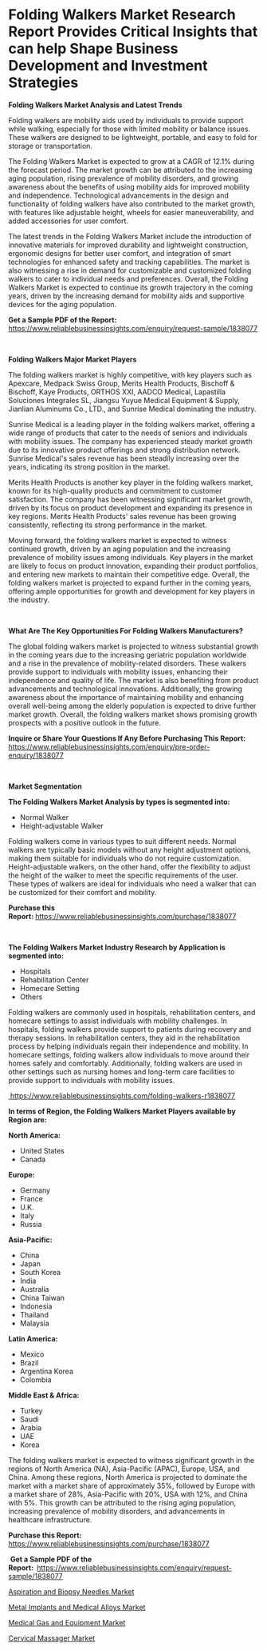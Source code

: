 <p><h1>Folding Walkers Market Research Report Provides Critical Insights that can help Shape Business Development and Investment Strategies</h1></p><p><strong>Folding Walkers Market Analysis and Latest Trends</strong></p>
<p><p>Folding walkers are mobility aids used by individuals to provide support while walking, especially for those with limited mobility or balance issues. These walkers are designed to be lightweight, portable, and easy to fold for storage or transportation.</p><p>The Folding Walkers Market is expected to grow at a CAGR of 12.1% during the forecast period. The market growth can be attributed to the increasing aging population, rising prevalence of mobility disorders, and growing awareness about the benefits of using mobility aids for improved mobility and independence. Technological advancements in the design and functionality of folding walkers have also contributed to the market growth, with features like adjustable height, wheels for easier maneuverability, and added accessories for user comfort.</p><p>The latest trends in the Folding Walkers Market include the introduction of innovative materials for improved durability and lightweight construction, ergonomic designs for better user comfort, and integration of smart technologies for enhanced safety and tracking capabilities. The market is also witnessing a rise in demand for customizable and customized folding walkers to cater to individual needs and preferences. Overall, the Folding Walkers Market is expected to continue its growth trajectory in the coming years, driven by the increasing demand for mobility aids and supportive devices for the aging population.</p></p>
<p><strong>Get a Sample PDF of the Report:&nbsp;</strong> <a href="https://www.reliablebusinessinsights.com/enquiry/request-sample/1838077">https://www.reliablebusinessinsights.com/enquiry/request-sample/1838077</a></p>
<p>&nbsp;</p>
<p><strong>Folding Walkers Major Market Players</strong></p>
<p><p>The folding walkers market is highly competitive, with key players such as Apexcare, Medpack Swiss Group, Merits Health Products, Bischoff & Bischoff, Kaye Products, ORTHOS XXI, AADCO Medical, Lapastilla Soluciones Integrales SL, Jiangsu Yuyue Medical Equipment & Supply, Jianlian Aluminums Co., LTD., and Sunrise Medical dominating the industry.</p><p>Sunrise Medical is a leading player in the folding walkers market, offering a wide range of products that cater to the needs of seniors and individuals with mobility issues. The company has experienced steady market growth due to its innovative product offerings and strong distribution network. Sunrise Medical's sales revenue has been steadily increasing over the years, indicating its strong position in the market.</p><p>Merits Health Products is another key player in the folding walkers market, known for its high-quality products and commitment to customer satisfaction. The company has been witnessing significant market growth, driven by its focus on product development and expanding its presence in key regions. Merits Health Products' sales revenue has been growing consistently, reflecting its strong performance in the market.</p><p>Moving forward, the folding walkers market is expected to witness continued growth, driven by an aging population and the increasing prevalence of mobility issues among individuals. Key players in the market are likely to focus on product innovation, expanding their product portfolios, and entering new markets to maintain their competitive edge. Overall, the folding walkers market is projected to expand further in the coming years, offering ample opportunities for growth and development for key players in the industry.</p></p>
<p>&nbsp;</p>
<p><strong>What Are The Key Opportunities For Folding Walkers Manufacturers?</strong></p>
<p><p>The global folding walkers market is projected to witness substantial growth in the coming years due to the increasing geriatric population worldwide and a rise in the prevalence of mobility-related disorders. These walkers provide support to individuals with mobility issues, enhancing their independence and quality of life. The market is also benefiting from product advancements and technological innovations. Additionally, the growing awareness about the importance of maintaining mobility and enhancing overall well-being among the elderly population is expected to drive further market growth. Overall, the folding walkers market shows promising growth prospects with a positive outlook in the future.</p></p>
<p><strong>Inquire or Share Your Questions If Any Before Purchasing This Report:</strong> <a href="https://www.reliablebusinessinsights.com/enquiry/pre-order-enquiry/1838077">https://www.reliablebusinessinsights.com/enquiry/pre-order-enquiry/1838077</a></p>
<p>&nbsp;</p>
<p><strong>Market Segmentation</strong></p>
<p><strong>The Folding Walkers Market Analysis by types is segmented into:</strong></p>
<p><ul><li>Normal Walker</li><li>Height-adjustable Walker</li></ul></p>
<p><p>Folding walkers come in various types to suit different needs. Normal walkers are typically basic models without any height adjustment options, making them suitable for individuals who do not require customization. Height-adjustable walkers, on the other hand, offer the flexibility to adjust the height of the walker to meet the specific requirements of the user. These types of walkers are ideal for individuals who need a walker that can be customized for their comfort and mobility.</p></p>
<p><strong>Purchase this Report:&nbsp;</strong><a href="https://www.reliablebusinessinsights.com/purchase/1838077">https://www.reliablebusinessinsights.com/purchase/1838077</a></p>
<p>&nbsp;</p>
<p><strong>The Folding Walkers Market Industry Research by Application is segmented into:</strong></p>
<p><ul><li>Hospitals</li><li>Rehabilitation Center</li><li>Homecare Setting</li><li>Others</li></ul></p>
<p><p>Folding walkers are commonly used in hospitals, rehabilitation centers, and homecare settings to assist individuals with mobility challenges. In hospitals, folding walkers provide support to patients during recovery and therapy sessions. In rehabilitation centers, they aid in the rehabilitation process by helping individuals regain their independence and mobility. In homecare settings, folding walkers allow individuals to move around their homes safely and comfortably. Additionally, folding walkers are used in other settings such as nursing homes and long-term care facilities to provide support to individuals with mobility issues.</p></p>
<p><a href="https://www.reliablebusinessinsights.com/folding-walkers-r1838077">&nbsp;https://www.reliablebusinessinsights.com/folding-walkers-r1838077</a></p>
<p><strong>In terms of Region, the Folding Walkers Market Players available by Region are:</strong></p>
<p>
    <p> <strong> North America: </strong>
        <ul>
            <li>United States</li>
            <li>Canada</li>
        </ul>
        </p> 
    <p> <strong> Europe: </strong>
        <ul>
            <li>Germany</li>
            <li>France</li>
            <li>U.K.</li>
            <li>Italy</li>
            <li>Russia</li>
        </ul>
        </p> 
    <p> <strong> Asia-Pacific: </strong>
        <ul>
            <li>China</li>
            <li>Japan</li>
            <li>South Korea</li>
            <li>India</li>
            <li>Australia</li>
            <li>China Taiwan</li>
            <li>Indonesia</li>
            <li>Thailand</li>
            <li>Malaysia</li>
        </ul>
        </p> 
    <p> <strong> Latin America: </strong>
        <ul>
            <li>Mexico</li>
            <li>Brazil</li>
            <li>Argentina Korea</li>
            <li>Colombia</li>
        </ul>
        </p> 
    <p> <strong> Middle East & Africa: </strong>
        <ul>
            <li>Turkey</li>
            <li>Saudi</li>
            <li>Arabia</li>
            <li>UAE</li>
            <li>Korea</li>
        </ul>
    </p>
    </p>
<p><p>The folding walkers market is expected to witness significant growth in the regions of North America (NA), Asia-Pacific (APAC), Europe, USA, and China. Among these regions, North America is projected to dominate the market with a market share of approximately 35%, followed by Europe with a market share of 28%, Asia-Pacific with 20%, USA with 12%, and China with 5%. This growth can be attributed to the rising aging population, increasing prevalence of mobility disorders, and advancements in healthcare infrastructure.</p></p>
<p><strong>Purchase this Report: </strong><a href="https://www.reliablebusinessinsights.com/purchase/1838077">https://www.reliablebusinessinsights.com/purchase/1838077</a></p>
<p>&nbsp;<strong>Get a Sample PDF of the Report:&nbsp;&nbsp;</strong><a href="https://www.reliablebusinessinsights.com/enquiry/request-sample/1838077">https://www.reliablebusinessinsights.com/enquiry/request-sample/1838077</a></p>
<p><strong></strong></p>
<p><p><a href="https://github.com/rontaybrewer02024/Market-Research-Report-List-1/blob/main/aspiration-and-biopsy-needles-market.md">Aspiration and Biopsy Needles Market</a></p><p><a href="https://github.com/xphhkedv5/Market-Research-Report-List-1/blob/main/metal-implants-and-medical-alloys-market.md">Metal Implants and Medical Alloys Market</a></p><p><a href="https://github.com/sofayahoo2023/Market-Research-Report-List-5/blob/main/medical-gas-and-equipment-market.md">Medical Gas and Equipment Market</a></p><p><a href="https://github.com/joannesouthgate/Market-Research-Report-List-4/blob/main/cervical-massager-market.md">Cervical Massager Market</a></p></p>